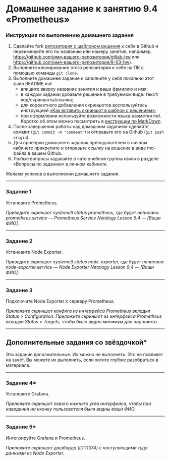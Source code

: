 # Домашнее задание к занятию 9.4 «Prometheus»### Инструкция по выполнению домашнего задания1. Сделайте fork [репозитория c шаблоном решения](https://github.com/netology-code/sys-pattern-homework) к себе в Github и переименуйте его по названию или номеру занятия, например, https://github.com/имя-вашего-репозитория/gitlab-hw или https://github.com/имя-вашего-репозитория/8-03-hw).2. Выполните клонирование этого репозитория к себе на ПК с помощью команды `git clone`.3. Выполните домашнее задание и заполните у себя локально этот файл README.md:   - впишите вверху название занятия и ваши фамилию и имя;   - в каждом задании добавьте решение в требуемом виде: текст/код/скриншоты/ссылка;   - для корректного добавления скриншотов воспользуйтесь инструкцией [«Как вставить скриншот в шаблон с решением»](https://github.com/netology-code/sys-pattern-homework/blob/main/screen-instruction.md);   - при оформлении используйте возможности языка разметки md. Коротко об этом можно посмотреть в [инструкции по MarkDown](https://github.com/netology-code/sys-pattern-homework/blob/main/md-instruction.md).4. После завершения работы над домашним заданием сделайте коммит (`git commit -m "comment"`) и отправьте его на Github (`git push origin`).5. Для проверки домашнего задания преподавателем в личном кабинете прикрепите и отправьте ссылку на решение в виде md-файла в вашем Github.6. Любые вопросы задавайте в чате учебной группы и/или в разделе «Вопросы по заданию» в личном кабинете.Желаем успехов в выполнении домашнего задания.---### Задание 1Установите Prometheus.*Приведите скриншот systemctl status prometheus, где будет написано: prometheus.service — Prometheus Service Netology Lesson 9.4 — [Ваши ФИО].*---### Задание 2Установите Node Exporter.*Приведите скриншот systemctl status node-exporter, где будет написано: node-exporter.service — Node Exporter Netology Lesson 9.4 — [Ваши ФИО].*---### Задание 3Подключите Node Exporter к серверу Prometheus.*Приложите скриншот конфига из интерфейса Prometheus вкладки Status > Configuration.**Приложите скриншот из интерфейса Prometheus вкладки Status > Targets, чтобы было видно минимум два эндпоинта.*---## Дополнительные задания со звёздочкой*Эти задания дополнительные. Их можно не выполнять. Это не повлияет на зачёт. Вы можете их выполнить, если хотите глубже разобраться в материале.---### Задание 4*Установите Grafana.*Приложите скриншот левого нижнего угла интерфейса, чтобы при наведении на иконку пользователя были видны ваши ФИО.*---### Задание 5*Интегрируйте Grafana и Prometheus.*Приложите скриншот дашборда (ID:11074) с поступающими туда данными из Node Exporter.*